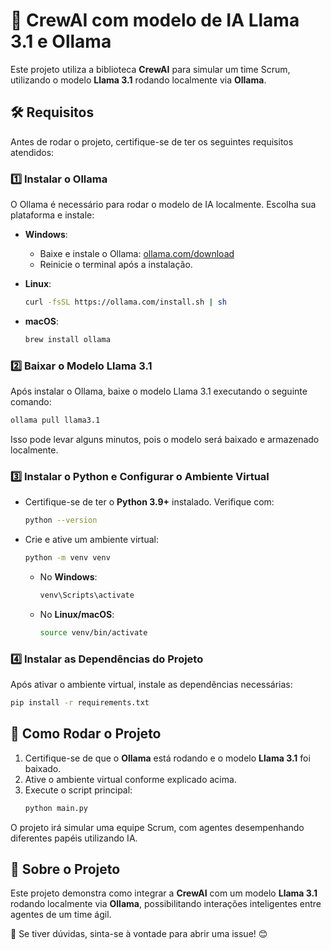 # 🧠 CrewAI com modelo de IA Llama 3.1 e Ollama

Este projeto utiliza a biblioteca **CrewAI** para simular um time Scrum, utilizando o modelo **Llama 3.1** rodando localmente via **Ollama**.

## 🛠️ Requisitos

Antes de rodar o projeto, certifique-se de ter os seguintes requisitos atendidos:

### 1️⃣ Instalar o Ollama

O Ollama é necessário para rodar o modelo de IA localmente. Escolha sua plataforma e instale:

- **Windows**:
  - Baixe e instale o Ollama: [ollama.com/download](https://ollama.com/download)
  - Reinicie o terminal após a instalação.

- **Linux**:
  ```sh
  curl -fsSL https://ollama.com/install.sh | sh
  ```

- **macOS**:
  ```sh
  brew install ollama
  ```

### 2️⃣ Baixar o Modelo Llama 3.1

Após instalar o Ollama, baixe o modelo Llama 3.1 executando o seguinte comando:

```sh
ollama pull llama3.1
```

Isso pode levar alguns minutos, pois o modelo será baixado e armazenado localmente.

### 3️⃣ Instalar o Python e Configurar o Ambiente Virtual

- Certifique-se de ter o **Python 3.9+** instalado. Verifique com:
  ```sh
  python --version
  ```
- Crie e ative um ambiente virtual:
  ```sh
  python -m venv venv
  ```
  - No **Windows**:
    ```sh
    venv\Scripts\activate
    ```
  - No **Linux/macOS**:
    ```sh
    source venv/bin/activate
    ```

### 4️⃣ Instalar as Dependências do Projeto

Após ativar o ambiente virtual, instale as dependências necessárias:
```sh
pip install -r requirements.txt
```

## 🚀 Como Rodar o Projeto

1. Certifique-se de que o **Ollama** está rodando e o modelo **Llama 3.1** foi baixado.
2. Ative o ambiente virtual conforme explicado acima.
3. Execute o script principal:
   ```sh
   python main.py
   ```

O projeto irá simular uma equipe Scrum, com agentes desempenhando diferentes papéis utilizando IA.

## 📝 Sobre o Projeto

Este projeto demonstra como integrar a **CrewAI** com um modelo **Llama 3.1** rodando localmente via **Ollama**, possibilitando interações inteligentes entre agentes de um time ágil.

📌 Se tiver dúvidas, sinta-se à vontade para abrir uma issue! 😊

